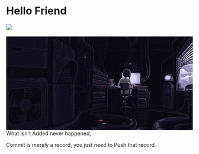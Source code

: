# Hello Friend
![](https://komarev.com/ghpvc/?username=drMy5tery&color=blue&label=Hits)
<div align="center">
   <img align="right" src="https://github.com/drMy5tery/drMy5tery/blob/main/media/gif/Lain_code_pixel.gif">
   </br>
   <p align="left">What isn't Added never happened,</p>
   <p align="left">Commit is merely a record, you just need to Push that record.</p>
</div>

<!--
**drMy5tery/drMy5tery** is a ✨ _special_ ✨ repository because its `README.md` (this file) appears on your GitHub profile.

Here are some ideas to get you started:

- 🔭 I’m currently working on ...
- 🌱 I’m currently learning ...
- 👯 I’m looking to collaborate on ...
- 🤔 I’m looking for help with ...
- 💬 Ask me about ...
- 📫 How to reach me: ...
- 😄 Pronouns: ...
- ⚡ Fun fact: ...
-->

